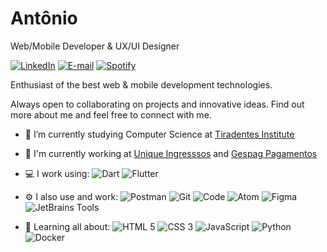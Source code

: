 # Antônio

Web/Mobile Developer & UX/UI Designer

[![LinkedIn](https://img.shields.io/badge/-antonioizaias-blue?style=flat&logo=linkedin&logoColor=white&link=https://www.linkedin.com/in/antonioizaias/)](https://www.linkedin.com/in/antonioizaias/ "LinkedIn") [![E-mail](https://img.shields.io/badge/-contato@antonioizaias.dev-c14438?style=flat&logo=gmail&logoColor=white&link=mailto:contato@antonioizaias.dev?subject=Olá,%20Antônio!%20)](mailto:contato@antonioizaias.dev?subject=Olá,%20Antônio!%20 "E-mail") [![Spotify](https://img.shields.io/badge/-Antônio-1ed760?style=flat&logo=spotify&logoColor=white&link=https://open.spotify.com/user/31v4lxyakcfggdlx3dvzzb6mjjzm?si=2b1eb9ecf0f541f2)](https://open.spotify.com/user/31v4lxyakcfggdlx3dvzzb6mjjzm?si=2b1eb9ecf0f541f2 "Spotify")

Enthusiast of the best web & mobile development technologies.

Always open to collaborating on projects and innovative ideas. Find out more about me and feel free to connect with me.

- 🔭 I’m currently studying Computer Science at [Tiradentes Institute](https://al.unit.br/ "Centro Universitário Tiradentes")

- 🏢 I'm currently working at [Unique Ingresssos](https://uniqueingressos.com.br "Unique Ingressos") and [Gespag Pagamentos](https://www.gespag.com.br "Gespag Pagamentos")

- 💻 I work using: ![Dart](https://img.shields.io/badge/-Dart-blue?style=flat&logo=dart) ![Flutter](https://img.shields.io/badge/-Flutter-blue?style=flat&logo=flutter)

- ⚙️ I also use and work: ![Postman](https://img.shields.io/badge/-Postman-orange?style=flat&logo=postman&logoColor=white) ![Git](https://img.shields.io/badge/-Git-f05032?style=flat&logo=git&logoColor=white) ![Code](https://img.shields.io/badge/-Code-blue?style=flat&logo=visual-studio-code) ![Atom](https://img.shields.io/badge/-Atom-5b9a65?style=flat&logo=atom&logoColor=white) ![Figma](https://img.shields.io/badge/-Figma-a259ff?style=flat&logo=figma&logoColor=white) ![JetBrains Tools](https://img.shields.io/badge/-JetBrains%20Tools-black?style=flat&logo=jetbrains&logoColor=white)

- 🌱 Learning all about: ![HTML 5](https://img.shields.io/badge/-HTML%205-e34f26?style=flat&logo=html5&logoColor=white) ![CSS 3](https://img.shields.io/badge/-CSS%203-1572b6?style=flat&logo=css3) ![JavaScript](https://img.shields.io/badge/-JavaScript-yellow?style=flat&logo=javascript&logoColor=white) ![Python](https://img.shields.io/badge/-Python-4b8bbe?style=flat&logo=python&logoColor=white) ![Docker](https://img.shields.io/badge/-Docker-0162cc?style=flat&logo=docker&logoColor=white)
